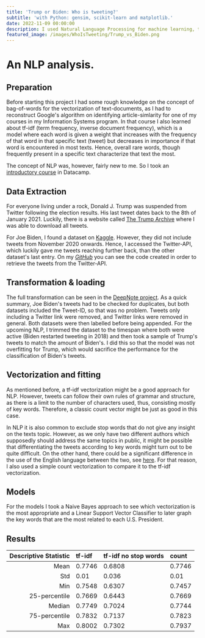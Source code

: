 ```yaml
---
title: 'Trump or Biden: Who is tweeting?'
subtitle: 'with Python: gensim, scikit-learn and matplotlib.'
date: 2022-11-09 00:00:00
description: I used Natural Language Processing for machine learning, to differentiate between the tweets by the two major candidates of the 46th presidential election in the U.S. Various models were used to identify the best and most robust fit.
featured_image: /images/WhoIsTweeting/Trump_vs_Biden.png
---
```

# An NLP analysis.
## Preparation
Before starting this project I had some rough knowledge on the concept of bag-of-words for the vectorization of text-documents, as I had to reconstruct Google's algorithm on identifying article-simlarity for one of my courses in my Information Systems program. In that course I also learned about tf-idf (term frequency, inverse document frequency), which is a model where each word is given a weight that increases with the frequency of that word in that specific text (tweet) but decreases in importance if that word is encountered in most texts. Hence, overall rare words, though frequently present in a specific text characterize that text the most.

The concept of NLP was, however, fairly new to me. So I took an <a href='https://app.datacamp.com/learn/courses/introduction-to-natural-language-processing-in-python'>introductory course</a> in Datacamp.

## Data Extraction
For everyone living under a rock, Donald J. Trump was suspended from Twitter following the election results. His last tweet dates back to the 8th of January 2021. Luckily, there is a website called <a href="https://www.thetrumparchive.com/">The Trump Archive</a> where I was able to download all tweets.

For Joe Biden, I found a dataset on <a href="https://www.kaggle.com/datasets/rohanrao/joe-biden-tweets?resource=download">Kaggle</a>. However, they did not include tweets from November 2020 onwards. Hence, I accessed the Twitter-API, which luckily gave me tweets reaching further back, than the other dataset's last entry. On my [*GitHub*](https://github.com/JosefMoosholzer/JosefMoosholzer.github.io/blob/main/downloads/IndeedScraper.py) you can see the code created in order to retrieve the tweets from the Twitter-API.

## Transformation & loading
The full transformation can be seen in the [DeepNote project](https://deepnote.com/@my-projects-jm/Biden-vs-Trump-Who-tweeted-6acfb9ee-5808-4be9-af50-2e63ffd088a4).
As a quick summary, Joe Biden's tweets had to be checked for duplicates, but both datasets included the Tweet-ID, so that was no problem. Tweets only including a Twitter link were removed, and Twitter links were removed in general.
Both datasets were then labelled before being appended.
For the upcoming NLP, I trimmed the dataset to the timespan where both were active (Biden restarted tweeting in 2018) and then took a sample of Trump's tweets to match the amount of Biden's. I did this so that the model was not overfitting for Trump, which would sacrifice the performance for the classification of Biden's tweets.

## Vectorization and fitting
As mentioned before, a tf-idf vectorization might be a good approach for NLP. However, tweets can follow their own rules of grammar and structure, as there is a limit to the number of characters used, thus, consisting mostly of key words. Therefore, a classic count vector might be just as good in this case.

In NLP it is also common to exclude stop words that do not give any insight on the texts topic. However, as we only have two different authors which supposedly should address the same topics in public, it might be possible that differentiating the tweets according to key words might turn out to be quite difficult. On the other hand, there could be a significant difference in the use of the English language between the two, see <a href="https://tiffanymarkman.medium.com/an-analysis-of-president-donald-trumps-use-of-language-74a76c3d062b">here</a>. For that reason, I also used a simple count vectorization to compare it to the tf-idf vectorization.

## Models
For the models I took a Naive Bayes approach to see which vectorization is the most appropriate and a Linear Support Vector Classifier to later graph the key words that are the most related to each U.S. President.

## Results
| Descriptive Statistic | tf-idf | tf-idf no stop words | count |
| ---------------------:|:----- |:--------------------  |:----- |
| Mean                  |0.7746 |0.6808                 |0.7746 |
| Std                   |0.01   |0.036                  |0.01   |
| Min                   |0.7548 |0.6307                 |0.7457 |
| 25-percentile         |0.7669 |0.6443                 |0.7669 |
| Median                |0.7749 |0.7024                 |0.7744 |
| 75-percentile         |0.7832 |0.7137                 |0.7823 |
| Max                   |0.8002 |0.7302                 |0.7937 |
